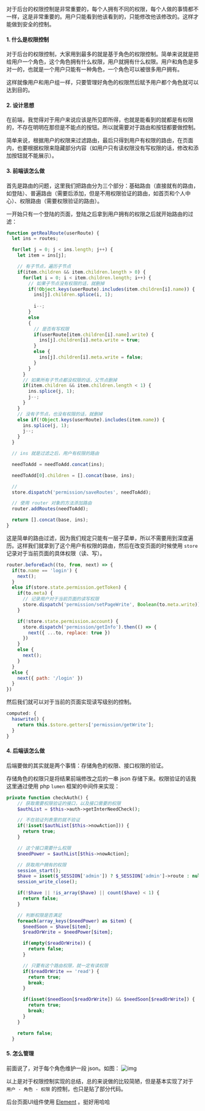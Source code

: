 对于后台的权限控制是非常重要的，每个人拥有不同的权限，每个人做的事情都不一样，这是非常重要的。用户只能看到他该看到的，只能修改他该修改的。这样才能做到安全的控制。

#### 1. 什么是权限控制

对于后台的权限控制，大家用到最多的就是基于角色的权限控制。简单来说就是把给用户一个角色，这个角色拥有什么权限，用户就拥有什么权限。用户和角色是多对一的，也就是一个用户只能有一种角色，一个角色可以被很多用户拥有。

这样就像用户和用户组一样，只要管理好角色的权限然后赋予用户都个角色就可以达到目的。

#### 2. 设计思想

在前端，我觉得对于用户来说应该是所见即所得，也就是能看到的就都是有权限的，不存在明明在那但是不能点的按钮。所以就需要对于路由和按钮都要做控制。

简单来说，根据用户的权限来过滤路由，最后只得到用户有权限的路由，在页面内，也要根据权限来隐藏部分内容（如用户只有读权限没有写权限的话，修改和添加按钮就不能展示）。

#### 3. 前端该怎么做

首先是路由的问题，这里我们把路由分为三个部分：基础路由（直接就有的路由，如登陆）、普遍路由（需要后添加，但是不用权限验证的路由，如首页和个人中心）、权限路由（需要权限验证的路由）。

一开始只有一个登陆的页面，登陆之后拿到用户拥有的权限之后就开始路由的过滤：

```javascript
function getRealRoute(userRoute) {
  let ins = routes;

  for(let j = 0; j < ins.length; j++) {
    let item = ins[j];

    // 有子节点，遍历子节点
    if(item.children && item.children.length > 0) {
      for(let i = 0; i < item.children.length; i++) {
        // 如果子节点没有权限的话，就删掉
        if(!Object.keys(userRoute).includes(item.children[i].name)) {
          ins[j].children.splice(i, 1);
          
          i--;
        }
        else
        {
          // 是否有写权限
          if(userRoute[item.children[i].name].write) {
            ins[j].children[i].meta.write = true;
          }
          else {
            ins[j].children[i].meta.write = false;
          }
        }
      }
      // 如果所有子节点都没权限的话，父节点删掉
      if(item.children && item.children.length < 1) {
        ins.splice(j, 1);
        j--;
      }
    }
    // 没有子节点，也没有权限的话，就删掉
    else if(!Object.keys(userRoute).includes(item.name)) {
      ins.splice(j, 1);
      j--;
    }
  }

  // ins 就是过滤之后，用户有权限的路由

  needToAdd = needToAdd.concat(ins);

  needToAdd[0].children = [].concat(base, ins);

  // 
  store.dispatch('permission/saveRoutes', needToAdd);

  // 使用 router 对象的方法添加路由
  router.addRoutes(needToAdd);

  return [].concat(base, ins);
}
```

这是简单的路由过滤，因为我们规定只能有一层子菜单，所以不需要用到深度遍历。这样我们就拿到了这个用户有权限的路由，然后在改变页面的时候使用 ```store``` 记录对于当前页面的具体权限（读、写）。

```javascript
router.beforeEach((to, from, next) => {
  if(to.name == 'login') {
    next();
  }
  else if(store.state.permission.getToken) {
    if(to.meta) {
      // 记录用户对于当前页面的读写权限
      store.dispatch('permission/setPageWrite', Boolean(to.meta.write));
    }

    if(!store.state.permission.account) {
      store.dispatch('permission/getInfo').then(() => {
        next({ ...to, replace: true })
      })
    }
    else {
      next();
    }
  }
  else {
    next({ path: '/login' })
  }
})
```

然后我们就可以对于当前的页面实现读写级别的控制。
```javascript
computed: {
  haswrite() {
    return this.$store.getters['permission/getWrite'];
  }
}
```

#### 4. 后端该怎么做

后端要做的其实就是两个事情：存储角色的权限、接口权限的验证。

存储角色的权限只是将结果前端修改之后的一串 json 存储下来。权限验证的话我这里通过使用 php ```lumen``` 框架的中间件来实现：

```php
private function checkAuth() {
    // 获取需要权限验证的接口，以及接口需要的权限
    $authList = $this->auth->getInterNeedCheck();

    // 不在验证列表里的就不验证
    if(!isset($authList[$this->nowAction])) {
      return true;
    }

    // 这个接口需要什么权限
    $needPower = $authList[$this->nowAction];

    // 获取用户拥有的权限
    session_start();
    $have = isset($_SESSION['admin']) ? $_SESSION['admin']->route : null;
    session_write_close();

    if(!$have || !is_array($have) || count($have) < 1) {
      return false;
    }

    // 判断权限是否满足
    foreach(array_keys($needPower) as $item) {
      $needSoon = $have[$item];
      $readOrWrite = $needPower[$item];

      if(empty($readOrWrite)) {
        return false;
      }

      // 只要有这个路由权限，就一定有读权限
      if($readOrWrite == 'read') {
        return true;
        break;
      }

      if(isset($needSoon[$readOrWrite]) && $needSoon[$readOrWrite]) {
        return true;
        break;
      }
    }

    return false;
  }
```

#### 5. 怎么管理

前面说了，对于每个角色维护一段 json。如图：
![img](//cdn.521plus.com/blog/auth-1.png)


以上是对于权限控制实现的总结，总的来说做的比较简陋，但是基本实现了对于 ```用户 - 角色 - 权限``` 的控制，也只是贴了部分代码。

后台页面UI组件使用 [Element](https://element.eleme.cn/#/zh-CN) 。挺好用哈哈
